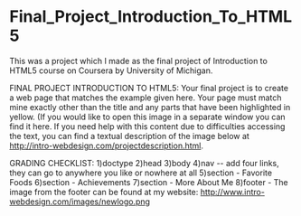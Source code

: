 # Final_Project_Introduction_To_HTML5
This was a project which I made as the final project of Introduction to HTML5 course on Coursera by University of Michigan.

FINAL PROJECT INTRODUCTION TO HTML5:
Your final project is to create a web page that matches the example given here. Your page must match mine exactly other than the title and any parts that have been highlighted in yellow. (If you would like to open this image in a separate window you can find it here. If you need help with this content due to difficulties accessing the text, you can find a textual description of the image below at http://intro-webdesign.com/projectdescription.html.

GRADING CHECKLIST:
1)doctype
2)head
3)body
4)nav -- add four links, they can go to anywhere you like or nowhere at all
5)section - Favorite Foods
6)section - Achievements
7)section - More About Me
8)footer - The image from the footer can be found at my website: http://www.intro-webdesign.com/images/newlogo.png
